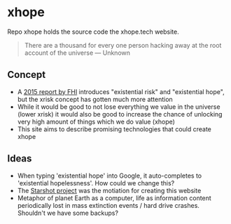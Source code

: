 # xhope

Repo xhope holds the source code the xhope.tech website.

> There are a thousand for every one person hacking away at the root account of the universe — Unknown

## Concept

- A [2015 report by FHI](https://www.fhi.ox.ac.uk/Existential-risk-and-existential-hope.pdf)
  introduces "existential risk" and "existential hope", but the xrisk
  concept has gotten much more attention
- While it would be good to not lose everything we value in the
  universe (lower xrisk) it would also be good to increase the chance
  of unlocking very high amount of things which we do value (xhope)
- This site aims to describe promising technologies that could create
  xhope

## Ideas

- When typing 'existential hope' into Google, it auto-completes to
  'existential hopelessness'. How could we change this?
- The [Starshot
  project](http://www.theatlantic.com/science/archive/2016/04/yuri-milner-zuckerberg-starshot-interstellar-centauri/477669/)
  was the motiation for creating this website
- Metaphor of planet Earth as a computer, life as information content
  periodically lost in mass extinction events / hard drive
  crashes. Shouldn't we have some backups?

